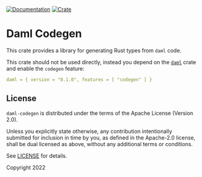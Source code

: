 [![Documentation](https://docs.rs/daml-codegen/badge.svg)](https://docs.rs/daml-codegen)
[![Crate](https://img.shields.io/crates/v/daml-codegen.svg)](https://crates.io/crates/daml-codegen)

# Daml Codegen

This crate provides a library for generating Rust types from `daml` code.

This crate should not be used directly, instead you depend on the [`daml`](https://crates.io/crates/daml) crate and 
enable the `codegen` feature:

```yaml
daml = { version = "0.1.0", features = [ "codegen" ] }
```

## License

`daml-codegen` is distributed under the terms of the Apache License (Version 2.0).

Unless you explicitly state otherwise, any contribution intentionally submitted for inclusion in time by you, as defined
in the Apache-2.0 license, shall be dual licensed as above, without any additional terms or conditions.

See [LICENSE](LICENSE) for details.

Copyright 2022